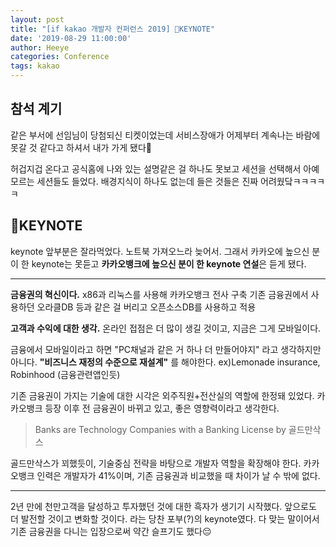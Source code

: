 ```yaml
---
layout: post
title: "[if kakao 개발자 컨퍼런스 2019] 💛KEYNOTE"
date: '2019-08-29 11:00:00'
author: Heeye
categories: Conference
tags: kakao
---
```


## 참석 계기
같은 부서에 선임님이 당첨되신 티켓이었는데 서비스장애가 어제부터 계속나는 바람에 못갈 것 같다고 하셔서 내가 가게 됐다🤤

허겁지겁 온다고 공식홈에 나와 있는 설명같은 걸 하나도 못보고 세션을 선택해서 아예 모르는 세션들도 들었다. 배경지식이 하나도 없는데 들은 것들은 진짜 어려웠닼ㅋㅋㅋㅋㅋ

## 💛KEYNOTE

keynote 앞부분은 잘라먹었다. 노트북 가져오느라 늦어서.
그래서 카카오에 높으신 분이 한 keynote는 못듣고 **카카오뱅크에 높으신 분이 한 keynote 연설**은 듣게 됐다.

---

**금융권의 혁신이다.**
x86과 리눅스를 사용해 카카오뱅크 전사 구축
기존 금융권에서 사용하던 오라클DB 등과 같은 걸 버리고 오픈소스DB를 사용하고 적용

**고객과 수익에 대한 생각.**
온라인 접점은 더 많이 생길 것이고, 지금은 그게 모바일이다.

금융에서 모바일이라고 하면 "PC채널과 같은 거 하나 더 만들어야지" 라고 생각하지만 아니다. **"비즈니스 재정의 수준으로 재설계"** 를 해야한다. ex)Lemonade insurance, Robinhood (금융관련앱인듯)

기존 금융권이 가지는 기술에 대한 시각은 외주직원+전산실의 역할에 한정돼 있었다. 카카오뱅크 등장 이후 전 금융권이 바뀌고 있고, 좋은 영향력이라고 생각한다.

>Banks are Technology Companies with a Banking License  by 골드만삭스

골드만삭스가 꾀했듯이, 기술중심 전략을 바탕으로 개발자 역할을 확장해야 한다. 카카오뱅크 인력은 개발자가 41%이며, 기존 금융권과 비교했을 때 차이가 날 수 밖에 없다.

---

2년 만에 천만고객을 달성하고 투자했던 것에 대한 흑자가 생기기 시작했다. 앞으로도 더 발전할 것이고 변화할 것이다. 라는 당찬 포부(?)의 keynote였다. 다 맞는 말이어서 기존 금융권을 다니는 입장으로써 약간 슬프기도 했다😔

